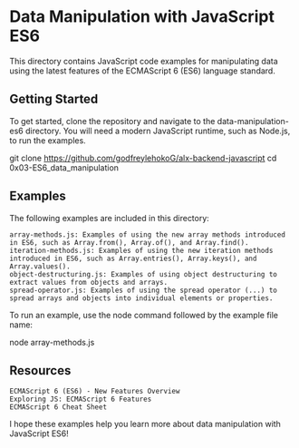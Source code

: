 # Data Manipulation with JavaScript ES6

This directory contains JavaScript code examples for manipulating data using the latest features of the ECMAScript 6 (ES6) language standard.

## Getting Started

To get started, clone the repository and navigate to the data-manipulation-es6 directory. You will need a modern JavaScript runtime, such as Node.js, to run the examples.

git clone https://github.com/godfreylehokoG/alx-backend-javascript
cd 0x03-ES6_data_manipulation

## Examples

The following examples are included in this directory:

    array-methods.js: Examples of using the new array methods introduced in ES6, such as Array.from(), Array.of(), and Array.find().
    iteration-methods.js: Examples of using the new iteration methods introduced in ES6, such as Array.entries(), Array.keys(), and Array.values().
    object-destructuring.js: Examples of using object destructuring to extract values from objects and arrays.
    spread-operator.js: Examples of using the spread operator (...) to spread arrays and objects into individual elements or properties.

To run an example, use the node command followed by the example file name:

node array-methods.js

## Resources

    ECMAScript 6 (ES6) - New Features Overview
    Exploring JS: ECMAScript 6 Features
    ECMAScript 6 Cheat Sheet

I hope these examples help you learn more about data manipulation with JavaScript ES6!